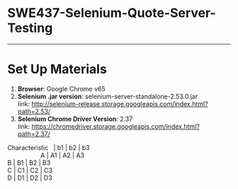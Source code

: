 # SWE437-Selenium-Quote-Server-Testing
-----------------------
# Set Up Materials
1. <b>Browser</b>: Google Chrome v65
2. <b>Selenium .jar version</b>: selenium-server-standalone-2.53.0.jar
    <br>link: http://selenium-release.storage.googleapis.com/index.html?path=2.53/
3. <b>Selenium Chrome Driver Version</b>: 2.37
    <br>link: https://chromedriver.storage.googleapis.com/index.html?path=2.37/
    

Characteristic &nbsp;	| b1	|   b2	|   b3<br>
&nbsp;&nbsp;&nbsp;&nbsp;&nbsp;&nbsp;&nbsp;&nbsp;&nbsp;&nbsp;&nbsp;&nbsp;&nbsp;&nbsp;&nbsp;&nbsp;&nbsp;&nbsp;            A	| A1	|   A2	|   A3<br>
            B	| B1	|   B2	|   B3<br>
            C	| C1	|   C2	|   C3<br>
            D	| D1	|   D2	|   D3<br>

